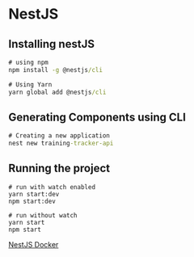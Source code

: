 # NestJS

## Installing nestJS

``` cmd
# using npm 
npm install -g @nestjs/cli

# Using Yarn
yarn global add @nestjs/cli
```

## Generating Components using CLI

``` cmd
# Creating a new application 
nest new training-tracker-api
```

## Running the project
``` terminal
# run with watch enabled
yarn start:dev
npm start:dev

# run without watch
yarn start
npm start
```

[NestJS Docker](https://blog.logrocket.com/containerized-development-nestjs-docker/)

